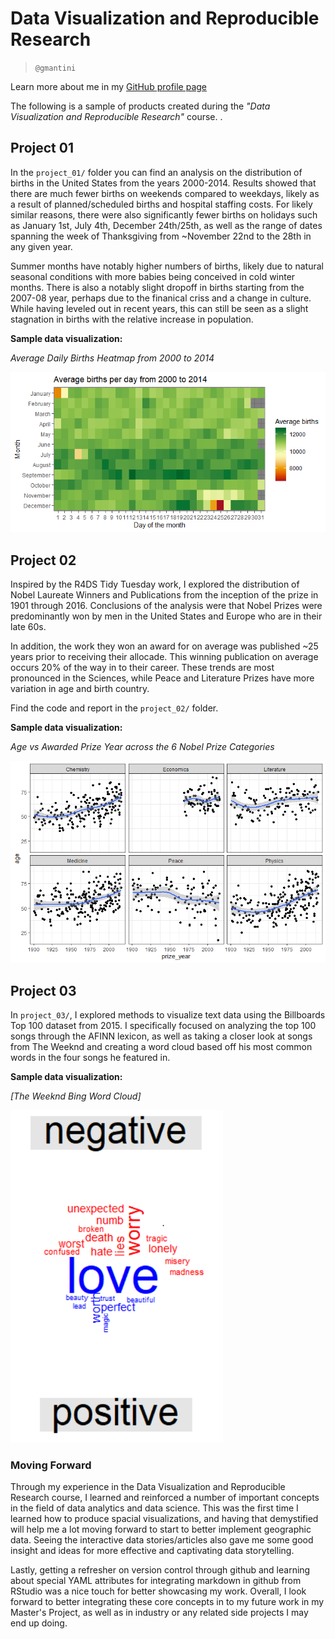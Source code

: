 # Data Visualization and Reproducible Research

> `@gmantini`

Learn more about me in my [GitHub profile page](https://github.com/gmantini)


The following is a sample of products created during the _"Data Visualization and Reproducible Research"_ course. .




## Project 01

In the `project_01/` folder you can find an analysis on the distribution of births in the United States
from the years 2000-2014. Results showed that there are much fewer births on weekends compared to weekdays, likely as a result of planned/scheduled births and hospital staffing costs. For likely similar reasons, there were also significantly fewer births on holidays such as January 1st, July 4th, December 24th/25th, as well as the range of dates spanning the week of Thanksgiving from ~November 22nd to the 28th in any given year. 

Summer months have notably higher numbers of births, likely due to natural seasonal conditions with more babies being conceived in cold winter months. There is also a notably slight dropoff in births starting from the 2007-08 year, perhaps due to the finanical criss and a change in culture. While having leveled out in recent years, this can still be seen as a slight stagnation in births with the relative increase in population.

**Sample data visualization:** 

_Average Daily Births Heatmap from 2000 to 2014_

<img src="https://github.com/gmantini/dataviz_final_project/blob/main/figures/births_heatmap.png">




## Project 02

Inspired by the R4DS Tidy Tuesday work, I explored the distribution of Nobel Laureate Winners and Publications from the inception of the prize in 1901 through 2016. Conclusions of the analysis were that Nobel Prizes were predominantly won by men in the United States and Europe who are in their late 60s. 

In addition, the work they won an award for on average was published ~25 years prior to receiving their allocade. This winning publication on average occurs 20% of the way in to their career. These trends are most pronounced in the Sciences, while Peace and Literature Prizes have more variation in age and birth country. 

Find the code and report in the `project_02/` folder.

**Sample data visualization:** 

_Age vs Awarded Prize Year across the 6 Nobel Prize Categories_

<img src="https://github.com/gmantini/dataviz_final_project/blob/main/figures/age_vs_prize_year_scatterplot.png">




## Project 03

In `project_03/`, I explored methods to visualize text data using the Billboards Top 100 dataset from 2015. I specifically focused on analyzing the top 100 songs through the AFINN lexicon, as well as taking a closer look at songs from The Weeknd and creating a word cloud based off his most common words in the four songs he featured in.

**Sample data visualization:** 

_[The Weeknd Bing Word Cloud]_

<img src="https://github.com/gmantini/dataviz_final_project/blob/main/figures/the_weeknd_word_cloud.PNG">




### Moving Forward

Through my experience in the Data Visualization and Reproducible Research course, I learned and reinforced a number of important concepts in the field of data analytics and data science. This was the first time I learned how to produce spacial visualizations, and having that demystified will help me a lot moving forward to start to better implement geographic data. Seeing the interactive data stories/articles also gave me some good insight and ideas for more effective and captivating data storytelling. 

Lastly, getting a refresher on version control through github and learning about special YAML attributes for integrating markdown in github from RStudio was a nice touch for better showcasing my work. Overall, I look forward to better integrating these core concepts in to my future work in my Master's Project, as well as in industry or any related side projects I may end up doing.
